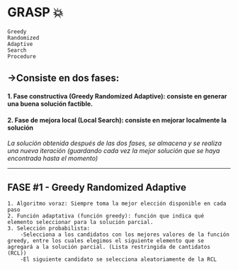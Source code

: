 # GRASP 💥
	Greedy
	Randomized
	Adaptive
	Search
	Procedure
## ->Consiste en dos fases:
####	1. **Fase constructiva** (Greedy Randomized Adaptive): consiste en generar una buena solución factible.
####	2. **Fase de mejora local** (Local Search): consiste en mejorar localmente la solución

_La solución obtenida después de las dos fases, se almacena y se realiza una nueva iteración (guardando cada vez la mejor solución que se haya encontrada hasta el momento)_

------------------------------------------------------------------------------------------
## FASE #1 - Greedy Randomized Adaptive
	1. Algoritmo voraz: Siempre toma la mejor elección disponible en cada paso
	2. Función adaptativa (función greedy): función que indica qué elemento seleccionar para la solución parcial.
	3. Selección probabilista: 
		-Selecciona a los candidatos con los mejores valores de la función greedy, entre los cuales elegimos el siguiente elemento que se agregará a la solución parcial. (Lista restringida de cantidatos (RCL))
		-El siguiente candidato se selecciona aleatoriamente de la RCL
